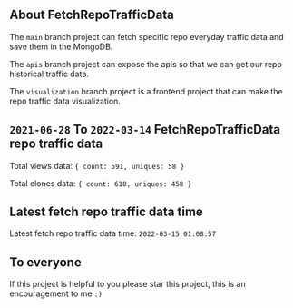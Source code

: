## About FetchRepoTrafficData

The `main` branch project can fetch specific repo everyday traffic data and save them in the MongoDB.

The `apis` branch project can expose the apis so that we can get our repo historical traffic data.

The `visualization` branch project is a frontend project that can make the repo traffic data visualization.

## `2021-06-28` To `2022-03-14` FetchRepoTrafficData repo traffic data

Total views data: `{ count: 591, uniques: 58 }`

Total clones data: `{ count: 610, uniques: 458 }`

## Latest fetch repo traffic data time

Latest fetch repo traffic data time: `2022-03-15 01:08:57`

## To everyone

If this project is helpful to you please star this project, this is an encouragement to me `:)`



